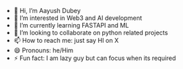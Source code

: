 - 👋 Hi, I’m Aayush Dubey 
- 👀 I’m interested in Web3 and AI development  
- 🌱 I’m currently learning FASTAPI and ML
- 💞️ I’m looking to collaborate on python related projects
- 📫 How to reach me: just say HI on X
- 😄 Pronouns: he/Him
- ⚡ Fun fact: I am lazy guy but can focus when its required

<!---
Aayushdubey05/Aayushdubey05 is a ✨ special ✨ repository because its `README.md` (this file) appears on your GitHub profile.
You can click the Preview link to take a look at your changes.
--->
